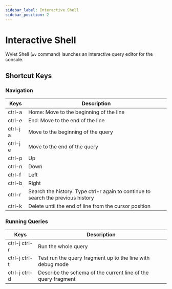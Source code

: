 ```yaml
---
sidebar_label: Interactive Shell
sidebar_position: 2
---
```


# Interactive Shell

Wvlet Shell (`wv` command) launches an interactive query editor for the console.  

## Shortcut Keys

### Navigation

| Keys | Description                                                                      | 
|---|----------------------------------------------------------------------------------|
| ctrl-a | Home: Move to the beginning of the line                                          |
| ctrl-e | End: Move to the end of the line                                                 |
| ctrl-j a | Move to the beginning of the query                                               |
| ctrl-j e | Move to the end of the query                                                     |
| ctrl-p | Up                                                                               | 
| ctrl-n | Down                                                                             |
| ctrl-f | Left                                                                             |
| ctrl-b | Right                                                                            |
| ctrl-r | Search the history. Type ctrl+r again to continue to search the previous history | 
| ctrl-k | Delete until the end of line from the cursor position                            | 

### Running Queries

| Keys | Description |
|---|---|
| ctrl-j ctrl-r | Run the whole query | 
| ctrl-j ctrl-t | Test run the query fragment up to the line with debug mode |
| ctrl-j ctrl-d | Describe the schema of the current line of the query fragment |
